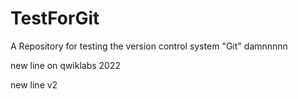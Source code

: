 # TestForGit

A Repository for testing the version control system "Git"
damnnnnn


new line on qwiklabs 2022

new line v2
